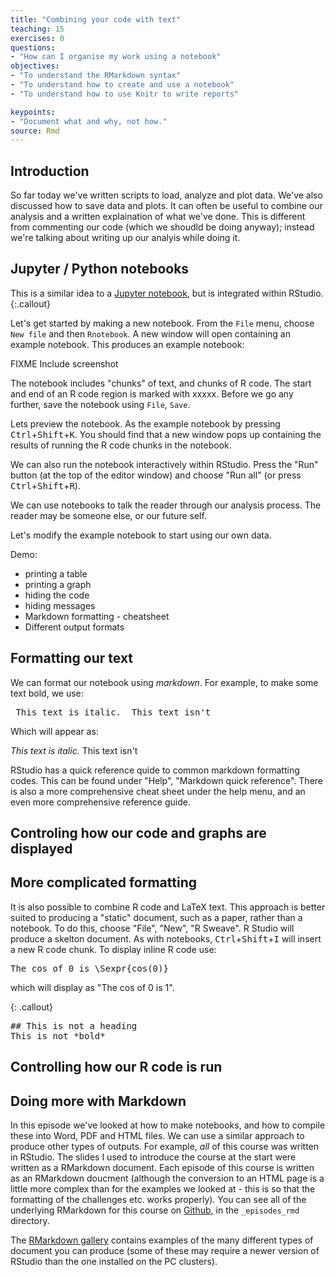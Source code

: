 ```yaml
---
title: "Combining your code with text"
teaching: 15
exercises: 0
questions:
- "How can I organise my work using a notebook"
objectives:
- "To understand the RMarkdown syntax"
- "To understand how to create and use a notebook"
- "To understand how to use Knitr to write reports"

keypoints:
- "Document what and why, not how."
source: Rmd
---
```




## Introduction

So far today we've written scripts to load, analyze and plot data.   We've also discussed how to save data and plots.  It can often be useful to combine our analysis and a written explaination of what we've done.    This is different from commenting our code (which we shoudld be doing anyway); instead we're talking about writing up our analyis while doing it.

## Jupyter / Python notebooks 
This is a similar idea to a [Jupyter notebook](http://jupyter.org/), but is integrated within RStudio.
{:.callout}

Let's get started by making a new notebook.  From the `File` menu, choose `New file` and then `Rnotebook`.   A new window will open containing an example notebook.
This produces an example notebook:

FIXME Include screenshot


The notebook includes "chunks" of text, and chunks of R code.   The start and end of an R code region is marked with xxxxx.  Before we go any further, save the notebook using `File`, `Save`. 

Lets preview the notebook.  As the example notebook by pressing <kbd>Ctrl</kbd>+<kbd>Shift</kbd>+<kbd>K</kbd>.   You should find that a new window pops up containing the results of running the R code chunks in the notebook.   

We can also run the notebook interactively within RStudio.  Press the "Run" button (at the top of the editor window) and choose "Run all" (or press <kbd>Ctrl</kbd>+<kbd>Shift</kbd>+<kbd>R</kbd>).   

We can use notebooks to talk the reader through our analysis process. The reader may be someone else, or our future self.


Let's modify the example notebook to start using our own data.

Demo:

* printing a table
* printing a graph
* hiding the code
* hiding messages
* Markdown formatting - cheatsheet
* Different output formats

## Formatting our text

We can format our notebook using _markdown_.  For example, to make some text bold, we use:

<pre>
_This text is italic._ This text isn't
</pre>
Which will appear as:

_This text is italic._ This text isn't

RStudio has a quick reference quide to common markdown formatting codes. This can be found under "Help", "Markdown quick reference".  There is also a more comprehensive cheat sheet under the help menu, and an even more comprehensive reference guide.

## Controling how our code and graphs are displayed



## More complicated formatting

It is also possible to combine R code and LaTeX text.  This approach is better suited to producing a "static" document, such as a paper, rather than a notebook.  To do this, choose "File", "New", "R Sweave".   R Studio will produce a skelton document. As with notebooks, <kbd>Ctrl</kbd>+<kbd>Shift</kbd>+<kbd>I</kbd> will insert a new R code chunk.  To display inline R code use:
<pre>
The cos of 0 is \Sexpr{cos(0)}
</pre>
which will display as "The cos of 0 is 1".

{: .callout}


<pre>
## This is not a heading
This is not *bold*
</pre>



## Controlling how our R code is run



##  Doing more with Markdown

In this episode we've looked at how to make notebooks, and how to compile these into Word, PDF and HTML files.   We can use a similar approach to produce other types of outputs.  For example, _all_ of this course was written in RStudio.  The slides I used to introduce the course at the start were written as a RMarkdown document.  Each episode of this course is written as an RMarkdown doucment (although the conversion to an HTML page is a little more complex than for the examples we looked at - this is so that the formatting of the challenges etc. works properly).   You can see all of the underlying RMarkdown for this course on [Github](https://github.com/uomresearchit/r-tidyverse-intro/), in the `_episodes_rmd` directory.  

The [RMarkdown gallery](http://rmarkdown.rstudio.com/gallery.html) contains examples of the many different types of document you can produce (some of these may require a newer version of RStudio than the one installed on the PC clusters).

